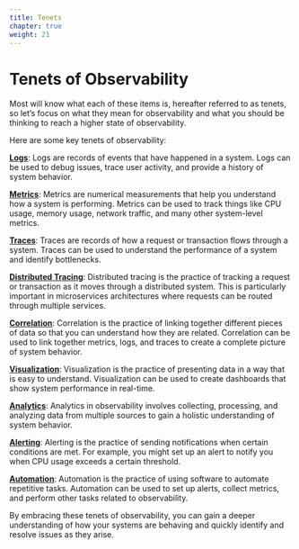 ```yaml
---
title: Tenets
chapter: true
weight: 21
---
```


# Tenets of Observability

Most will know what each of these items is, hereafter referred to as tenets, so let’s focus on what they mean for observability and what you should be thinking to reach a higher state of observability.

Here are some key tenets of observability:

**[Logs](/20_introduction/logs.html)**: Logs are records of events that have happened in a system. Logs can be used to debug issues, trace user activity, and provide a history of system behavior.

**[Metrics](/20_introduction/metrics.html)**: Metrics are numerical measurements that help you understand how a system is performing. Metrics can be used to track things like CPU usage, memory usage, network traffic, and many other system-level metrics.

**[Traces](/20_introduction/traces.html)**: Traces are records of how a request or transaction flows through a system. Traces can be used to understand the performance of a system and identify bottlenecks.

**[Distributed Tracing](/20_introduction/traces.html#distributed-tracing)**: Distributed tracing is the practice of tracking a request or transaction as it moves through a distributed system. This is particularly important in microservices architectures where requests can be routed through multiple services.

**[Correlation](/20_introduction/correlation.html)**: Correlation is the practice of linking together different pieces of data so that you can understand how they are related. Correlation can be used to link together metrics, logs, and traces to create a complete picture of system behavior.

**[Visualization](/20_introduction/visualization.html)**: Visualization is the practice of presenting data in a way that is easy to understand. Visualization can be used to create dashboards that show system performance in real-time.

**[Analytics](/20_introduction/analytics.html)**: Analytics in observability involves collecting, processing, and analyzing data from multiple sources to gain a holistic understanding of system behavior.

**[Alerting](/20_introduction/alerting.html)**: Alerting is the practice of sending notifications when certain conditions are met. For example, you might set up an alert to notify you when CPU usage exceeds a certain threshold.

**[Automation](/20_introduction/automation.html)**: Automation is the practice of using software to automate repetitive tasks. Automation can be used to set up alerts, collect metrics, and perform other tasks related to observability.

By embracing these tenets of observability, you can gain a deeper understanding of how your systems are behaving and quickly identify and resolve issues as they arise.

